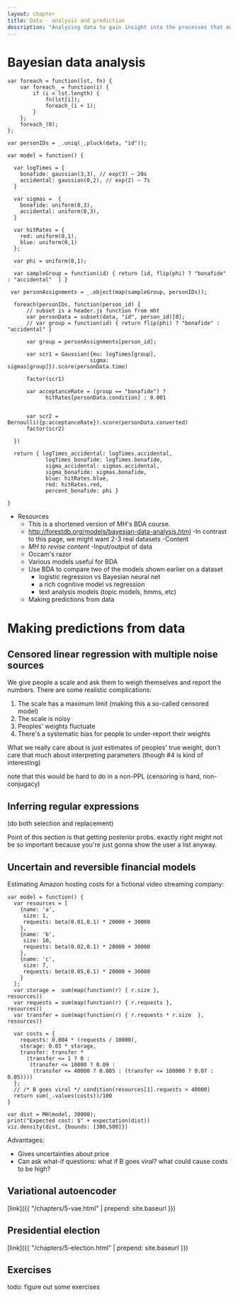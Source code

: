 ```yaml
---
layout: chapter
title: Data - analysis and prediction
description: "Analyzing data to gain insight into the processes that may have generated it and to make predictions on new data."
---
```


# Bayesian data analysis

~~~~
var foreach = function(lst, fn) {
    var foreach_ = function(i) {
        if (i < lst.length) {
            fn(lst[i]);
            foreach_(i + 1);
        }
    };
    foreach_(0);
};

var personIDs = _.uniq(_.pluck(data, "id"));

var model = function() {

  var logTimes = {
    bonafide: gaussian(3,3), // exp(3) ~ 20s
    accidental: gaussian(0,2), // exp(2) ~ 7s
  }

  var sigmas =  {
    bonafide: uniform(0,3),
    accidental: uniform(0,3),
  }

  var hitRates = {
    red: uniform(0,1),
    blue: uniform(0,1)
  };

  var phi = uniform(0,1);

  var sampleGroup = function(id) { return [id, flip(phi) ? "bonafide" : "accidental"  ] }

 var personAssignments = _.object(map(sampleGroup, personIDs));

  foreach(personIDs, function(person_id) {
      // subset is a header.js function from mht
      var personData = subset(data, "id", person_id)[0];
      // var group = function(id) { return flip(phi) ? "bonafide" : "accidental" }

      var group = personAssignments[person_id];

      var scr1 = Gaussian({mu: logTimes[group],
                          sigma: sigmas[group]}).score(personData.time)

      factor(scr1)

      var acceptanceRate = (group == "bonafide") ?
            hitRates[personData.condition] : 0.001


      var scr2 = Bernoulli({p:acceptanceRate}).score(personData.converted)
      factor(scr2)

  })

  return { logTimes_accidental: logTimes.accidental,
            logTimes_bonafide: logTimes.bonafide,
            sigma_accidental: sigmas.accidental,
            sigma_bonafide: sigmas.bonafide,
            blue: hitRates.blue,
            red: hitRates.red,
            percent_bonafide: phi }

}

~~~~

- Resources
  - This is a shortened version of MH's BDA course.
  - http://forestdb.org/models/bayesian-data-analysis.html
    -In contrast to this page, we might want 2-3 real datasets
-Content
  - *MH to revise content*
  -Input/output of data
  - Occam's razor
  - Various models useful for BDA
  - Use BDA to compare two of the models shown earlier on a dataset
    - logistic regression vs Bayesian neural net
    - a rich cognitive model vs regression
    - text analysis models (topic models, hmms, etc)
  - Making predictions from data


# Making predictions from data

## Censored linear regression with multiple noise sources

We give people a scale and ask them to weigh themselves and report the numbers. There are some realistic complications:

1. The scale has a maximum limit (making this a so-called censored model)
1. The scale is noisy
1. Peoples' weights fluctuate
1. There's a systematic bias for people to under-report their weights

What we really care about is just estimates of peoples' true weight, don't care that much about interpreting parameters (though #4 is kind of interesting)

note that this would be hard to do in a non-PPL (censoring is hard, non-conjugacy)

## Inferring regular expressions

(do both selection and replacement)

Point of this section is that getting posterior probs. exactly right might not be so important because you're just gonna show the user a list anyway.

## Uncertain and reversible financial models

Estimating Amazon hosting costs for a fictional video streaming company:

~~~~
var model = function() {
  var resources = [
    {name: 'a',
     size: 1,
     requests: beta(0.01,0.1) * 20000 + 30000
    },
    {name: 'b',
     size: 10,
     requests: beta(0.02,0.1) * 20000 + 30000
    },
    {name: 'c',
     size: 7,
     requests: beta(0.05,0.1) * 20000 + 30000
    }
  ];
  var storage =  sum(map(function(r) { r.size },               resources))
  var requests = sum(map(function(r) { r.requests },           resources))
  var transfer = sum(map(function(r) { r.requests * r.size  }, resources))

  var costs = {
    requests: 0.004 * (requests / 10000),
    storage: 0.03 * storage,
    transfer: transfer *
      (transfer <= 1 ? 0 :
       (transfer <= 10000 ? 0.09 :
        (transfer <= 40000 ? 0.085 : (transfer <= 100000 ? 0.07 : 0.05))))
  };
  // /* B goes viral */ condition(resources[1].requests > 40000)
  return sum(_.values(costs))/100
}

var dist = MH(model, 30000);
print("Expected cost: $" + expectation(dist))
viz.density(dist, {bounds: [300,500]})
~~~~

Advantages:

- Gives uncertainties about price
- Can ask what-if questions: what if B goes viral? what could cause costs to be high?

## Variational autoencoder

[link]({{ "/chapters/5-vae.html" | prepend: site.baseurl }})

## Presidential election

[link]({{ "/chapters/5-election.html" | prepend: site.baseurl }})



## Exercises

todo: figure out some exercises

